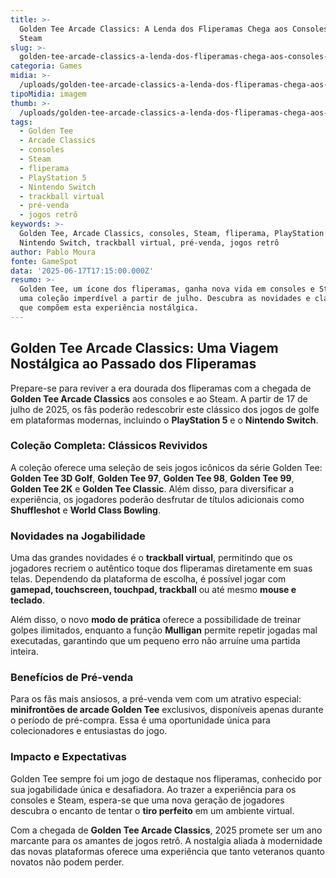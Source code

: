 ```yaml
---
title: >-
  Golden Tee Arcade Classics: A Lenda dos Fliperamas Chega aos Consoles e ao
  Steam
slug: >-
  golden-tee-arcade-classics-a-lenda-dos-fliperamas-chega-aos-consoles-e-ao-steam
categoria: Games
midia: >-
  /uploads/golden-tee-arcade-classics-a-lenda-dos-fliperamas-chega-aos-consoles-e-ao-steam-thumb.jpg
tipoMidia: imagem
thumb: >-
  /uploads/golden-tee-arcade-classics-a-lenda-dos-fliperamas-chega-aos-consoles-e-ao-steam-thumb.jpg
tags:
  - Golden Tee
  - Arcade Classics
  - consoles
  - Steam
  - fliperama
  - PlayStation 5
  - Nintendo Switch
  - trackball virtual
  - pré-venda
  - jogos retrô
keywords: >-
  Golden Tee, Arcade Classics, consoles, Steam, fliperama, PlayStation 5,
  Nintendo Switch, trackball virtual, pré-venda, jogos retrô
author: Pablo Moura
fonte: GameSpot
data: '2025-06-17T17:15:00.000Z'
resumo: >-
  Golden Tee, um ícone dos fliperamas, ganha nova vida em consoles e Steam com
  uma coleção imperdível a partir de julho. Descubra as novidades e clássicos
  que compõem esta experiência nostálgica.
---
```


## Golden Tee Arcade Classics: Uma Viagem Nostálgica ao Passado dos Fliperamas

Prepare-se para reviver a era dourada dos fliperamas com a chegada de **Golden Tee Arcade Classics** aos consoles e ao Steam. A partir de 17 de julho de 2025, os fãs poderão redescobrir este clássico dos jogos de golfe em plataformas modernas, incluindo o **PlayStation 5** e o **Nintendo Switch**.

### Coleção Completa: Clássicos Revividos

A coleção oferece uma seleção de seis jogos icônicos da série Golden Tee: **Golden Tee 3D Golf**, **Golden Tee 97**, **Golden Tee 98**, **Golden Tee 99**, **Golden Tee 2K** e **Golden Tee Classic**. Além disso, para diversificar a experiência, os jogadores poderão desfrutar de títulos adicionais como **Shuffleshot** e **World Class Bowling**.

### Novidades na Jogabilidade

Uma das grandes novidades é o **trackball virtual**, permitindo que os jogadores recriem o autêntico toque dos fliperamas diretamente em suas telas. Dependendo da plataforma de escolha, é possível jogar com **gamepad, touchscreen, touchpad, trackball** ou até mesmo **mouse e teclado**.

Além disso, o novo **modo de prática** oferece a possibilidade de treinar golpes ilimitados, enquanto a função **Mulligan** permite repetir jogadas mal executadas, garantindo que um pequeno erro não arruíne uma partida inteira.

### Benefícios de Pré-venda

Para os fãs mais ansiosos, a pré-venda vem com um atrativo especial: **minifrontões de arcade Golden Tee** exclusivos, disponíveis apenas durante o período de pré-compra. Essa é uma oportunidade única para colecionadores e entusiastas do jogo.

### Impacto e Expectativas

Golden Tee sempre foi um jogo de destaque nos fliperamas, conhecido por sua jogabilidade única e desafiadora. Ao trazer a experiência para os consoles e Steam, espera-se que uma nova geração de jogadores descubra o encanto de tentar o **tiro perfeito** em um ambiente virtual.

Com a chegada de **Golden Tee Arcade Classics**, 2025 promete ser um ano marcante para os amantes de jogos retrô. A nostalgia aliada à modernidade das novas plataformas oferece uma experiência que tanto veteranos quanto novatos não podem perder.

